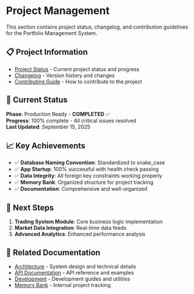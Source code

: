 # Project Management

This section contains project status, changelog, and contribution guidelines for the Portfolio Management System.

## 📋 Project Information

- [Project Status](./status.md) - Current project status and progress
- [Changelog](./changelog.md) - Version history and changes
- [Contributing Guide](./contributing.md) - How to contribute to the project

## 🎯 Current Status

**Phase**: Production Ready - **COMPLETED** ✅  
**Progress**: 100% complete - All critical issues resolved  
**Last Updated**: September 15, 2025

## 📈 Key Achievements

- ✅ **Database Naming Convention**: Standardized to snake_case
- ✅ **App Startup**: 100% successful with health check passing
- ✅ **Data Integrity**: All foreign key constraints working properly
- ✅ **Memory Bank**: Organized structure for project tracking
- ✅ **Documentation**: Comprehensive and well-organized

## 🚀 Next Steps

1. **Trading System Module**: Core business logic implementation
2. **Market Data Integration**: Real-time data feeds
3. **Advanced Analytics**: Enhanced performance analysis

## 🔗 Related Documentation

- [Architecture](../architecture/) - System design and technical details
- [API Documentation](../api/) - API reference and examples
- [Development](../development/) - Development guides and utilities
- [Memory Bank](../../memory-bank/) - Internal project tracking
